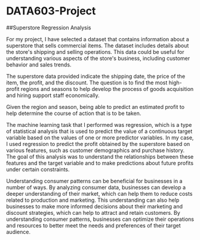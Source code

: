 # DATA603-Project

##Superstore Regression Analysis

For my project, I have selected a dataset that contains information about a superstore that sells commercial items. The dataset includes details about the store's shipping and selling operations. This data could be useful for understanding various aspects of the store's business, including customer behavior and sales trends.

The superstore data provided indicate the shipping date, the price of the item, the profit, 
and the discount. The question is to find the most high-profit regions and seasons to help develop the process of goods acquisition and hiring support staff economically. 


Given the region and season, being able to predict an estimated profit to help determine the course of action that is to be taken. 


The machine learning task that I performed was regression, which is a type of statistical analysis that is used to predict the value of a continuous target variable based on the values of one or more predictor variables. In my case, I used regression to predict the profit obtained by the superstore based on various features, such as customer demographics and purchase history. The goal of this analysis was to understand the relationships between these features and the target variable and to make predictions about future profits under certain constraints.


Understanding consumer patterns can be beneficial for businesses in a number of ways. By analyzing consumer data, businesses can develop a deeper understanding of their market, which can help them to reduce costs related to production and marketing. This understanding can also help businesses to make more informed decisions about their marketing and discount strategies, which can help to attract and retain customers. By understanding consumer patterns, businesses can optimize their operations and resources to better meet the needs and preferences of their target audience.

